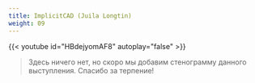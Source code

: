 ```yaml
---
title: ImplicitCAD (Juila Longtin)
weight: 09
---
```


{{< youtube id="HBdejyomAF8" autoplay="false" >}}

>Здесь ничего нет, но скоро мы добавим стенограмму данного выступления. Спасибо за терпение!
